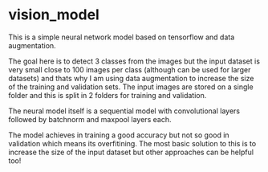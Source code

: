 # vision_model
This is a simple neural network model based on tensorflow and data augmentation.

The  goal here is to detect 3 classes from the images but the input dataset is very small close to 100 images per class (although can be used for larger datasets)
and thats why I am using data augmentation to increase the size of the training and validation sets. The input images are stored on a single folder and this is split 
in 2 folders for training and validation.

The neural model itself  is a sequential model with convolutional layers followed by batchnorm and maxpool layers each.

The model achieves in training a good accuracy but not so good in validation which means its overfitining. The most basic solution to this is to increase
the size of the input dataset but other approaches can be helpful too!
